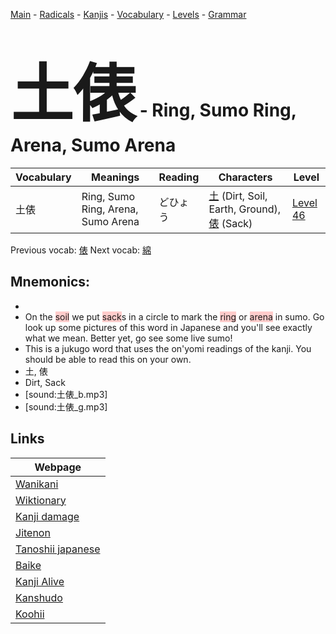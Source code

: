 <style> bigfont {font-size: 100px}</style>
[Main](../README.md) -
[Radicals](../radicals.md) -
[Kanjis](../kanjis.md) -
[Vocabulary](../vocabulary.md) -
[Levels](../levels.md) -
[Grammar](../grammar.md)
# <bigfont> 土俵</bigfont> - Ring, Sumo Ring, Arena, Sumo Arena 

| Vocabulary | Meanings | Reading | Characters | Level |
| --- | --- | --- | --- | --- |
| 土俵 | Ring, Sumo Ring, Arena, Sumo Arena | どひょう |  [土](../kanjis/土.md) (Dirt, Soil, Earth, Ground), [俵](../kanjis/俵.md) (Sack) | [Level 46](../levels/wk_level46.md) |

Previous vocab: [俵](俵.md) Next vocab: [綿](綿.md) 

## Mnemonics:

* 
* On the <span style="background-color:#ffcccb"> soil</span> we put <span style="background-color:#ffcccb"> sack</span>s in a circle to mark the <span style="background-color:#ffcccb"> ring</span> or <span style="background-color:#ffcccb"> arena</span> in sumo. Go look up some pictures of this word in Japanese and you'll see exactly what we mean. Better yet, go see some live sumo!
* This is a jukugo word that uses the on'yomi readings of the kanji. You should be able to read this on your own.
* 土, 俵
* Dirt, Sack
* [sound:土俵_b.mp3]
* [sound:土俵_g.mp3]


## Links 

| Webpage |
| --- |
| [Wanikani          ](https://www.wanikani.com/kanji/土俵) |
| [Wiktionary        ](https://en.wiktionary.org/wiki/土俵) |
| [Kanji damage      ](http://www.kanjidamage.com/kanji/search?utf8=✓&q=土俵) |
| [Jitenon           ](https://jitenon.com/kanji/土俵) |
| [Tanoshii japanese ](https://www.tanoshiijapanese.com/dictionary/kanji.cfm?k=土俵) |
| [Baike             ](https://baike.baidu.com/item/土俵) |
| [Kanji Alive       ](https://app.kanjialive.com/土俵) |
| [Kanshudo          ](https://www.kanshudo.com/searchmn?q=土俵) |
| [Koohii            ](https://kanji.koohii.com/study/kanji/土俵) |
